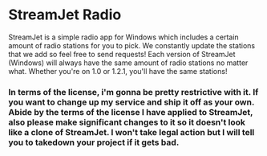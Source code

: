 # StreamJet Radio
StreamJet is a simple radio app for Windows which includes a certain amount of radio stations for you to pick. We constantly update the stations that we add so feel free to send requests! Each version of StreamJet (Windows) will always have the same amount of radio stations no matter what. Whether you're on 1.0 or 1.2.1, you'll have the same stations!

### In terms of the license, i'm gonna be pretty restrictive with it. If you want to change up my service and ship it off as your own. Abide by the terms of the license I have applied to StreamJet, also please make significant changes to it so it doesn't look like a clone of StreamJet. I won't take legal action but I will tell you to takedown your project if it gets bad.

